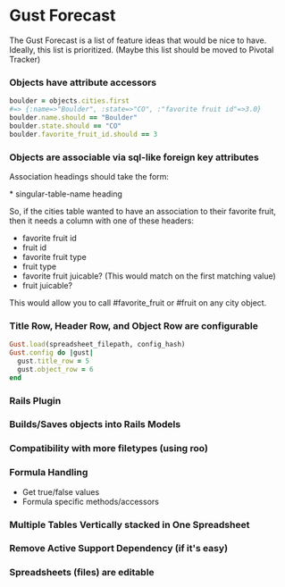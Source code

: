Gust Forecast
=============

The Gust Forecast is a list of feature ideas that would be nice to have.  Ideally, this list is prioritized. (Maybe this list should be moved to Pivotal Tracker)

### Objects have attribute accessors

```ruby
boulder = objects.cities.first
#=> {:name=>"Boulder", :state=>"CO", :"favorite fruit id"=>3.0}
boulder.name.should == "Boulder"
boulder.state.should == "CO"
boulder.favorite_fruit_id.should == 3
```

### Objects are associable via sql-like foreign key attributes

Association headings should take the form:

\* singular-table-name heading

So, if the cities table wanted to have an association to their favorite fruit, then it needs a column with one of these headers:

+ favorite fruit id
+ fruit id
+ favorite fruit type
+ fruit type
+ favorite fruit juicable?  (This would match on the first matching value)
+ fruit juicable?

This would allow you to call #favorite_fruit or #fruit on any city object.

### Title Row, Header Row, and Object Row are configurable

```ruby
Gust.load(spreadsheet_filepath, config_hash)
Gust.config do |gust|
  gust.title_row = 5
  gust.object_row = 6
end
```

### Rails Plugin

### Builds/Saves objects into Rails Models

### Compatibility with more filetypes (using roo)

### Formula Handling

+ Get true/false values
+ Formula specific methods/accessors

### Multiple Tables Vertically stacked in One Spreadsheet

### Remove Active Support Dependency (if it's easy)

### Spreadsheets (files) are editable
